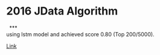 # 2016 JData Algorithm
   ***   
using lstm model and achieved score 0.80 (Top 200/5000).

[Link](http://www.datafountain.cn/projects/jdata/)
